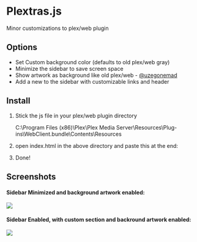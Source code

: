 # Plextras.js
Minor customizations to plex/web plugin

## Options
- Set Custom background color (defaults to old plex/web gray)
- Minimize the sidebar to save screen space
- Show artwork as background like old plex/web - [@uzegonemad](https://github.com/uzegonemad/plexbgartwork)
- Add a new to the sidebar with customizable links and header

## Install
1. Stick the js file in your plex/web plugin directory

    C:\Program Files (x86)\Plex\Plex Media Server\Resources\Plug-ins\WebClient.bundle\Contents\Resources

2. open index.html in the above directory and paste this at the end:

    <script src="/web/Plextras.js"></script>
    
3. Done!
    
## Screenshots
#### Sidebar Minimized and background artwork enabled:              
![](https://raw.githubusercontent.com/andrewiankidd/Plextras.js/master/Screenshots/Artwork_sidebar_enabled.PNG)

#### Sidebar Enabled, with custom section and backround artwork enabled:
![](https://raw.githubusercontent.com/andrewiankidd/Plextras.js/master/Screenshots/Artwork_sidebar_hover.PNG)
